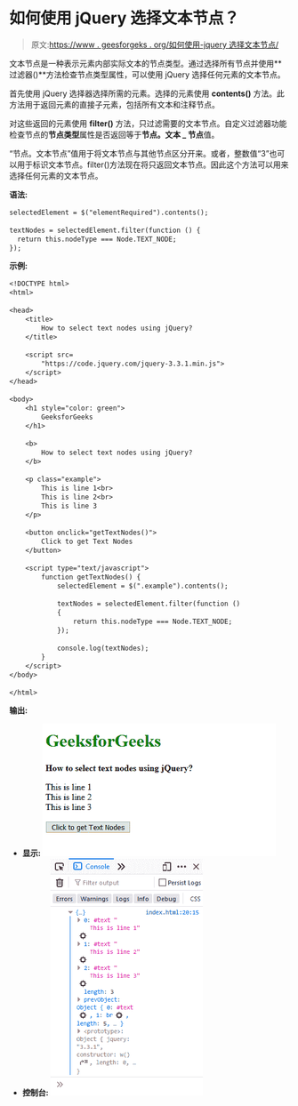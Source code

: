 # 如何使用 jQuery 选择文本节点？

> 原文:[https://www . geesforgeks . org/如何使用-jquery 选择文本节点/](https://www.geeksforgeeks.org/how-to-select-text-nodes-using-jquery/)

文本节点是一种表示元素内部实际文本的节点类型。通过选择所有节点并使用**过滤器()**方法检查节点类型属性，可以使用 jQuery 选择任何元素的文本节点。

首先使用 jQuery 选择器选择所需的元素。选择的元素使用 **contents()** 方法。此方法用于返回元素的直接子元素，包括所有文本和注释节点。

对这些返回的元素使用 **filter()** 方法，只过滤需要的文本节点。自定义过滤器功能检查节点的**节点类型**属性是否返回等于**节点。文本 _ 节点**值。

“节点。文本节点”值用于将文本节点与其他节点区分开来。或者，整数值“3”也可以用于标识文本节点。filter()方法现在将只返回文本节点。因此这个方法可以用来选择任何元素的文本节点。

**语法:**

```
selectedElement = $("elementRequired").contents();

textNodes = selectedElement.filter(function () {
  return this.nodeType === Node.TEXT_NODE;
});
```

**示例:**

```
<!DOCTYPE html>
<html>

<head>
    <title>
        How to select text nodes using jQuery?
    </title>

    <script src=
        "https://code.jquery.com/jquery-3.3.1.min.js">
    </script>
</head>

<body>
    <h1 style="color: green">
        GeeksforGeeks
    </h1>

    <b>
        How to select text nodes using jQuery?
    </b>

    <p class="example">
        This is line 1<br>
        This is line 2<br>
        This is line 3
    </p>

    <button onclick="getTextNodes()">
        Click to get Text Nodes
    </button>

    <script type="text/javascript">
        function getTextNodes() {
            selectedElement = $(".example").contents();

            textNodes = selectedElement.filter(function ()
            {
                return this.nodeType === Node.TEXT_NODE;
            });

            console.log(textNodes);
        }
    </script>
</body>

</html>
```

**输出:**

*   **显示:**
    ![textnodes-display](img/26f009c616b559a2a7b39790b3622b64.png)
*   **控制台:**
    ![textnodes-console](img/29574003be134914994b08625bac6990.png)